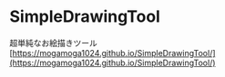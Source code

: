 # SimpleDrawingTool
超単純なお絵描きツール  
[https://mogamoga1024.github.io/SimpleDrawingTool/](https://mogamoga1024.github.io/SimpleDrawingTool/)  
